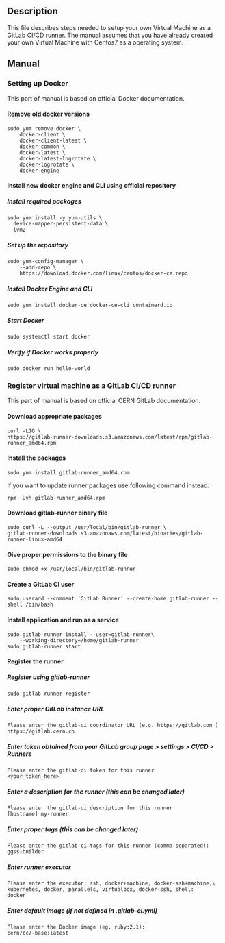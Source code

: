 ## Description

This file describes steps needed to setup your own Virtual Machine as a GitLab CI/CD runner. The manual assumes that you have already created your own Virtual Machine with Centos7 as a operating system.

## Manual

### Setting up Docker
This part of manual is based on official Docker documentation.

#### Remove old docker versions

```
sudo yum remove docker \
    docker-client \
    docker-client-latest \
    docker-common \
    docker-latest \
    docker-latest-logrotate \
    docker-logrotate \
    docker-engine
```

#### Install new docker engine and CLI using official repository

##### Install required packages
```
sudo yum install -y yum-utils \
  device-mapper-persistent-data \
  lvm2
```

##### Set up the repository
```
sudo yum-config-manager \
    --add-repo \
    https://download.docker.com/linux/centos/docker-ce.repo
```

##### Install Docker Engine and CLI
```
sudo yum install docker-ce docker-ce-cli containerd.io
```

##### Start Docker
```
sudo systemctl start docker
```

##### Verify if Docker works properly
```
sudo docker run hello-world
```

### Register virtual machine as a GitLab CI/CD runner
This part of manual is based on official CERN GitLab documentation.

#### Download appropriate packages
```
curl -LJO \
https://gitlab-runner-downloads.s3.amazonaws.com/latest/rpm/gitlab-runner_amd64.rpm
```

#### Install the packages
```
sudo yum install gitlab-runner_amd64.rpm
```

If you want to update runner packages use following command instead:
```
rpm -Uvh gitlab-runner_amd64.rpm
```

#### Download gitlab-runner binary file
```
sudo curl -L --output /usr/local/bin/gitlab-runner \
gitlab-runner-downloads.s3.amazonaws.com/latest/binaries/gitlab-runner-linux-amd64
```

#### Give proper permissions to the binary file
```
sudo chmod +x /usr/local/bin/gitlab-runner
```

#### Create a GitLab CI user
```
sudo useradd --comment 'GitLab Runner' --create-home gitlab-runner --shell /bin/bash
```

#### Install application and run as a service
```
sudo gitlab-runner install --user=gitlab-runner\
    --working-directory=/home/gitlab-runner
sudo gitlab-runner start
```
<div style="page-break-after: always;"></div>

#### Register the runner

##### Register using gitlab-runner
```
sudo gitlab-runner register
```

##### Enter proper GitLab instance URL
```
Please enter the gitlab-ci coordinator URL (e.g. https://gitlab.com )
https://gitlab.cern.ch
```

##### Enter token obtained from your GitLab group page > settings > CI/CD > Runners
```
Please enter the gitlab-ci token for this runner
<your_token_here>
```

##### Enter a description for the runner (this can be changed later)
```
Please enter the gitlab-ci description for this runner
[hostname] my-runner
```

##### Enter proper tags (this can be changed later)
```
Please enter the gitlab-ci tags for this runner (comma separated):
ggss-builder
```

##### Enter runner executor
```
Please enter the executor: ssh, docker+machine, docker-ssh+machine,\
kubernetes, docker, parallels, virtualbox, docker-ssh, shell:
docker
```

##### Enter default image (if not defined in .gitlab-ci.yml)
```
Please enter the Docker image (eg. ruby:2.1):
cern/cc7-base:latest
```